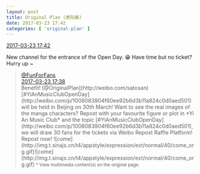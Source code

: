 ```yaml
---
layout: post
title: Original Plan (原际画)
date: 2017-03-23 17:42
categories: [ 'original-plan' ]
---
```


<div class="weibo-info">
  <a href="http://weibo.com/5626539553/EB8LabrNe">2017-03-23 17:42</a>
</div>

New channel for the entrance of the Open Day. :grin: Have time but no ticket? Hurry up ~

<!-- more -->

> <div class="weibo-post-name">
>   <a href="http://weibo.com/funforfans">@FunForFans</a>
> </div>
> <div class="weibo-info">
>   <a href="http://weibo.com/5590124843/EvoZA9evT">2017-03-23 17:38</a>
> </div>
> Benefit! [@OriginalPlan](http://weibo.com/satosan) [#YiAnMusicClubOpenDay](http://weibo.com/p/1008083904f60ee92b6d3b11a824c0d0aed501) will be held in Beijing on 30th March! Want to see the real images of the manga characters? Repost with your favourite figure or plot in *Yi An Music Club* and the topic [#YiAnMusicClubOpenDay](http://weibo.com/p/1008083904f60ee92b6d3b11a824c0d0aed501), we will draw 30 fans for the tickets via Weibo Repost Raffle Platform! Repost now! ![come](http://img.t.sinajs.cn/t4/appstyle/expression/ext/normal/40/come_org.gif)![come](http://img.t.sinajs.cn/t4/appstyle/expression/ext/normal/40/come_org.gif)  
> <small>* View multimedia content(s) on the original page.</small>
